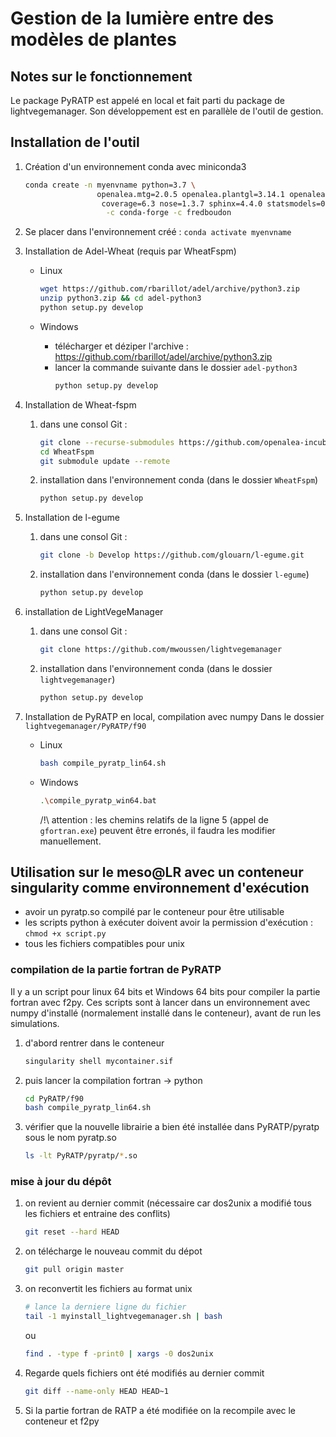 # Gestion de la lumière entre des modèles de plantes

## Notes sur le fonctionnement
Le package PyRATP est appelé en local et fait parti du package de lightvegemanager. Son développement est en parallèle de l'outil de gestion.

## Installation de l'outil
1) Création d'un environnement conda avec miniconda3
    ```bash
    conda create -n myenvname python=3.7 \
                    openalea.mtg=2.0.5 openalea.plantgl=3.14.1 openalea.lpy=3.9.2 alinea.caribu=8.0.7 alinea.astk=2.1.0 xlrd=2.0.1\
                     coverage=6.3 nose=1.3.7 sphinx=4.4.0 statsmodels=0.13.1 numpy=1.20.3 scipy=1.7.3 pandas=1.3.4 progressbar2=3.37.1\
                      -c conda-forge -c fredboudon
    ```

2) Se placer dans l'environnement créé : `conda activate myenvname`

3) Installation de Adel-Wheat (requis par WheatFspm)
   - Linux
        ```bash
        wget https://github.com/rbarillot/adel/archive/python3.zip
        unzip python3.zip && cd adel-python3
        python setup.py develop
        ```

    - Windows
        - télécharger et déziper l'archive : https://github.com/rbarillot/adel/archive/python3.zip
        - lancer la commande suivante dans le dossier `adel-python3`
            ```bash
            python setup.py develop
            ```
4) Installation de Wheat-fspm
    1) dans une consol Git :
        ```bash
        git clone --recurse-submodules https://github.com/openalea-incubator/WheatFspm.git
        cd WheatFspm
        git submodule update --remote
        ```
    2) installation dans l'environnement conda (dans le dossier `WheatFspm`)
        ```bash
        python setup.py develop
        ```

5) Installation de l-egume
    1) dans une consol Git :
        ```bash
        git clone -b Develop https://github.com/glouarn/l-egume.git
        ```
    2) installation dans l'environnement conda (dans le dossier `l-egume`)
        ```bash
        python setup.py develop
        ```

6) installation de LightVegeManager
    1) dans une consol Git :
        ```bash
        git clone https://github.com/mwoussen/lightvegemanager
        ```
    2) installation dans l'environnement conda (dans le dossier `lightvegemanager`)
        ```bash
        python setup.py develop
        ```

7) Installation de PyRATP en local, compilation avec numpy
   Dans le dossier `lightvegemanager/PyRATP/f90`
   - Linux
        ```bash
        bash compile_pyratp_lin64.sh
        ```
    - Windows
        ```bash
        .\compile_pyratp_win64.bat
        ```
        /!\ attention : les chemins relatifs de la ligne 5 (appel de `gfortran.exe`) peuvent être erronés, il faudra les modifier manuellement.

## Utilisation sur le meso@LR avec un conteneur singularity comme environnement d'exécution
* avoir un pyratp.so compilé par le conteneur pour être utilisable
* les scripts python à exécuter doivent avoir la permission d'exécution : `chmod +x script.py`
* tous les fichiers compatibles pour unix 

### compilation de la partie fortran de PyRATP
Il y a un script pour linux 64 bits et Windows 64 bits pour compiler la partie fortran avec f2py.
Ces scripts sont à lancer dans un environnement avec numpy d'installé (normalement installé dans le conteneur), avant de run les simulations.

1) d'abord rentrer dans le conteneur
    ```bash
    singularity shell mycontainer.sif
    ```

2) puis lancer la compilation fortran -> python 
    ```bash
    cd PyRATP/f90
    bash compile_pyratp_lin64.sh
    ```

3) vérifier que la nouvelle librairie a bien été installée dans PyRATP/pyratp sous le nom pyratp.so
    ```bash
    ls -lt PyRATP/pyratp/*.so
    ```

### mise à jour du dépôt 
1) on revient au dernier commit (nécessaire car dos2unix a modifié tous les fichiers et entraine des conflits)
    ```bash
    git reset --hard HEAD
    ```

2) on télécharge le nouveau commit du dépot
    ```bash
    git pull origin master
    ```

3) on reconvertit les fichiers au format unix
    ```bash
    # lance la derniere ligne du fichier
    tail -1 myinstall_lightvegemanager.sh | bash
    ```
    ou
    ```bash
    find . -type f -print0 | xargs -0 dos2unix
    ```

4) Regarde quels fichiers ont été modifiés au dernier commit
    ```bash
    git diff --name-only HEAD HEAD~1
    ```

5) Si la partie fortran de RATP a été modifiée on la recompile avec le conteneur et f2py